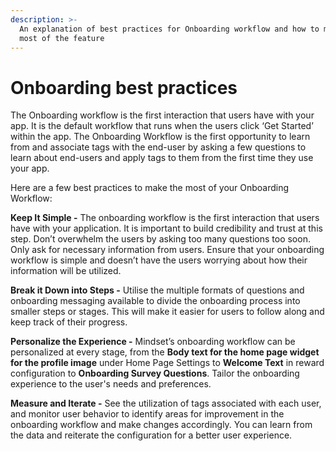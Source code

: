 ```yaml
---
description: >-
  An explanation of best practices for Onboarding workflow and how to make the
  most of the feature
---
```


# Onboarding best practices

The Onboarding workflow is the first interaction that users have with your app. It is the default workflow that runs when the users click ‘Get Started’ within the app. The Onboarding Workflow is the first opportunity to learn from and associate tags with the end-user by asking a few questions to learn about end-users and apply tags to them from the first time they use your app.&#x20;



Here are a few best practices to make the most of your Onboarding Workflow:&#x20;



**Keep It Simple -** The onboarding workflow is the first interaction that users have with your application. It is important to build credibility and trust at this step. Don’t overwhelm the users by asking too many questions too soon. Only ask for necessary information from users. Ensure that your onboarding workflow is simple and doesn’t have the users worrying about how their information will be utilized.

**Break it Down into Steps -** Utilise the multiple formats of questions and onboarding messaging available to divide the onboarding process into smaller steps or stages. This will make it easier for users to follow along and keep track of their progress.

**Personalize the Experience -** Mindset’s onboarding workflow can be personalized at every stage, from the **Body text for the home page widget for the profile image** under Home Page Settings to **Welcome Text** in reward configuration to **Onboarding Survey Questions**. Tailor the onboarding experience to the user's needs and preferences.

**Measure and Iterate -** See the utilization of tags associated with each user, and monitor user behavior to identify areas for improvement in the onboarding workflow and make changes accordingly. You can learn from the data and reiterate the configuration for a better user experience.&#x20;
